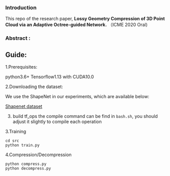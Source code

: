 ### Introduction

This repo of the research paper, **Lossy Geometry Compression of 3D Point Cloud via an Adaptive Octree-guided Network.** （ICME 2020 Oral)

### Abstract :



## Guide:

1.Prerequisites:

python3.6+ Tensorflow1.13 with CUDA10.0

2.Downloading the dataset:

We use the ShapeNet in our experiments, which are available below:

[Shapenet dataset](https://www.shapenet.org/)

3. build tf_ops
the compile command can be find in ```bash.sh```, you should adjust it slightly to compile each operation

3.Training
```
cd src
python train.py
```
4.Compression/Decompression
```
python compress.py
python decompress.py
```

